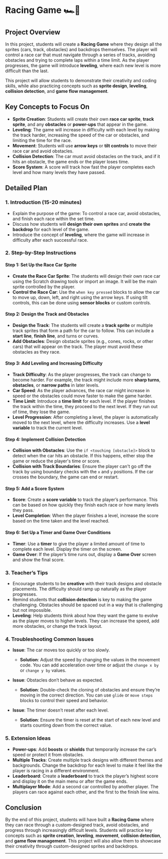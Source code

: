 # Racing Game 🏎️🏁

## Project Overview

In this project, students will create a **Racing Game** where they design all the sprites (cars, track, obstacles) and backdrops themselves. The player will control a race car that must navigate through a series of tracks, avoiding obstacles and trying to complete laps within a time limit. As the player progresses, the game will introduce **leveling**, where each new level is more difficult than the last.

This project will allow students to demonstrate their creativity and coding skills, while also practicing concepts such as **sprite design**, **leveling**, **collision detection**, and **game flow management**.

## Key Concepts to Focus On

- **Sprite Creation**: Students will create their own **race car sprite**, **track sprite**, and any **obstacles** or **power-ups** that appear in the game.
- **Leveling**: The game will increase in difficulty with each level by making the track harder, increasing the speed of the car or obstacles, and limiting the time for the race.
- **Movement**: Students will use **arrow keys** or **tilt controls** to move their race car and avoid obstacles.
- **Collision Detection**: The car must avoid obstacles on the track, and if it hits an obstacle, the game ends or the player loses time.
- **Score System**: A score will track how fast the player completes each level and how many levels they have passed.

## Detailed Plan

### 1. Introduction (15-20 minutes)
- Explain the purpose of the game: To control a race car, avoid obstacles, and finish each race within the set time.
- Discuss how students will **design their own sprites** and **create the backdrop** for each level of the game.
- Introduce the concept of **leveling**, where the game will increase in difficulty after each successful race.

### 2. Step-by-Step Instructions

#### Step 1: Set Up the Race Car Sprite
- **Create the Race Car Sprite**: The students will design their own race car using the Scratch drawing tools or import an image. It will be the main sprite controlled by the player.
- **Control the Race Car**: Use the `when key pressed` blocks to allow the car to move up, down, left, and right using the arrow keys. If using tilt controls, this can be done using **sensor blocks** or custom controls.
  
#### Step 2: Design the Track and Obstacles
- **Design the Track**: The students will create a **track sprite** or multiple track sprites that form a path for the car to follow. This can include a **start line**, **finish line**, and turns or curves.
- **Add Obstacles**: Design obstacle sprites (e.g., cones, rocks, or other cars) that will appear on the track. The player must avoid these obstacles as they race.

#### Step 3: Add Leveling and Increasing Difficulty
- **Track Difficulty**: As the player progresses, the track can change to become harder. For example, the track might include more **sharp turns**, **obstacles**, or **narrow paths** in later levels.
- **Car Speed**: As the player advances, the race car might increase in speed or the obstacles could move faster to make the game harder.
- **Time Limit**: Introduce a **time limit** for each level. If the player finishes the track within the time, they proceed to the next level. If they run out of time, they lose the game.
- **Level Progression**: After completing a level, the player is automatically moved to the next level, where the difficulty increases. Use a **level variable** to track the current level.

#### Step 4: Implement Collision Detection
- **Collision with Obstacles**: Use the `if <touching [obstacle]>` block to detect when the car hits an obstacle. If this happens, either stop the game or reduce the player's time or score.
- **Collision with Track Boundaries**: Ensure the player can't go off the track by using boundary checks with the `x` and `y` positions. If the car crosses the boundary, the game can end or restart.

#### Step 5: Add a Score System
- **Score**: Create a **score variable** to track the player’s performance. This can be based on how quickly they finish each race or how many levels they pass.
- **Level Completion**: When the player finishes a level, increase the score based on the time taken and the level reached.

#### Step 6: Set Up a Timer and Game Over Conditions
- **Timer**: Use a **timer** to give the player a limited amount of time to complete each level. Display the timer on the screen.
- **Game Over**: If the player’s time runs out, display a **Game Over** screen and show the final score.

### 3. Teacher’s Tips
- Encourage students to be **creative** with their track designs and obstacle placements. The difficulty should ramp up naturally as the player progresses.
- Remind students that **collision detection** is key to making the game challenging. Obstacles should be spaced out in a way that is challenging but not impossible.
- **Leveling**: Help students think about how they want the game to evolve as the player moves to higher levels. They can increase the speed, add more obstacles, or change the track layout.

### 4. Troubleshooting Common Issues

- **Issue**: The car moves too quickly or too slowly.
  - **Solution**: Adjust the speed by changing the values in the movement code. You can add acceleration over time or adjust the `change x by` or `change y by` values.
  
- **Issue**: Obstacles don’t behave as expected.
  - **Solution**: Double-check the cloning of obstacles and ensure they’re moving in the correct direction. You can use `glide` or `move steps` blocks to control their speed and behavior.

- **Issue**: The timer doesn’t reset after each level.
  - **Solution**: Ensure the timer is reset at the start of each new level and starts counting down from the correct value.

### 5. Extension Ideas

- **Power-ups**: Add **boosts** or **shields** that temporarily increase the car’s speed or protect it from obstacles.
- **Multiple Tracks**: Create multiple track designs with different themes and backgrounds. Change the backdrop for each level to make it feel like the player is racing in a different environment.
- **Leaderboard**: Create a **leaderboard** to track the player’s highest score and display it on the main menu or after the game ends.
- **Multiplayer Mode**: Add a second car controlled by another player. The players can race against each other, and the first to the finish line wins.

## Conclusion

By the end of this project, students will have built a **Racing Game** where they can race through a custom-designed track, avoid obstacles, and progress through increasingly difficult levels. Students will practice key concepts such as **sprite creation**, **leveling**, **movement**, **collision detection**, and **game flow management**. This project will also allow them to showcase their creativity through custom-designed sprites and backdrops.

---